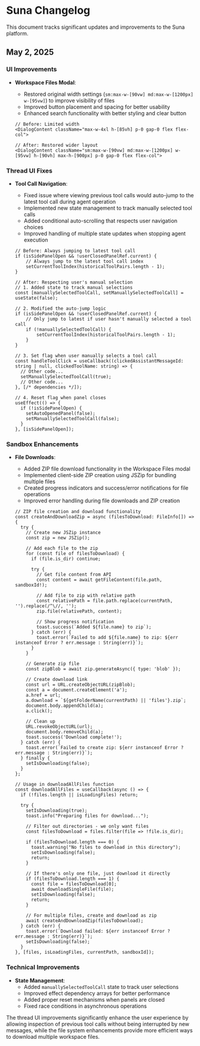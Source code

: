 # Suna Changelog

This document tracks significant updates and improvements to the Suna platform.

## May 2, 2025

### UI Improvements
- **Workspace Files Modal**:
  - Restored original width settings (`sm:max-w-[90vw] md:max-w-[1200px] w-[95vw]`) to improve visibility of files
  - Improved button placement and spacing for better usability
  - Enhanced search functionality with better styling and clear button

  ```tsx
  // Before: Limited width
  <DialogContent className="max-w-4xl h-[85vh] p-0 gap-0 flex flex-col">

  // After: Restored wider layout
  <DialogContent className="sm:max-w-[90vw] md:max-w-[1200px] w-[95vw] h-[90vh] max-h-[900px] p-0 gap-0 flex flex-col">
  ```

### Thread UI Fixes
- **Tool Call Navigation**:
  - Fixed issue where viewing previous tool calls would auto-jump to the latest tool call during agent operation
  - Implemented new state management to track manually selected tool calls
  - Added conditional auto-scrolling that respects user navigation choices
  - Improved handling of multiple state updates when stopping agent execution

  ```tsx
  // Before: Always jumping to latest tool call
  if (isSidePanelOpen && !userClosedPanelRef.current) {
      // Always jump to the latest tool call index
      setCurrentToolIndex(historicalToolPairs.length - 1);
  }

  // After: Respecting user's manual selection
  // 1. Added state to track manual selections
  const [manuallySelectedToolCall, setManuallySelectedToolCall] = useState(false);

  // 2. Modified the auto-jump logic
  if (isSidePanelOpen && !userClosedPanelRef.current) {
      // Only jump to latest if user hasn't manually selected a tool call
      if (!manuallySelectedToolCall) {
          setCurrentToolIndex(historicalToolPairs.length - 1);
      }
  }

  // 3. Set flag when user manually selects a tool call
  const handleToolClick = useCallback((clickedAssistantMessageId: string | null, clickedToolName: string) => {
    // Other code...
    setManuallySelectedToolCall(true);
    // Other code...
  }, [/* dependencies */]);

  // 4. Reset flag when panel closes
  useEffect(() => {
    if (!isSidePanelOpen) {
      setAutoOpenedPanel(false);
      setManuallySelectedToolCall(false);
    }
  }, [isSidePanelOpen]);
  ```

### Sandbox Enhancements
- **File Downloads**:
  - Added ZIP file download functionality in the Workspace Files modal
  - Implemented client-side ZIP creation using JSZip for bundling multiple files
  - Created progress indicators and success/error notifications for file operations
  - Improved error handling during file downloads and ZIP creation

  ```tsx
  // ZIP file creation and download functionality
  const createAndDownloadZip = async (filesToDownload: FileInfo[]) => {
    try {
      // Create new JSZip instance
      const zip = new JSZip();
      
      // Add each file to the zip
      for (const file of filesToDownload) {
        if (file.is_dir) continue;
        
        try {
          // Get file content from API
          const content = await getFileContent(file.path, sandboxId!);
          
          // Add file to zip with relative path
          const relativePath = file.path.replace(currentPath, '').replace(/^\//, '');
          zip.file(relativePath, content);
          
          // Show progress notification
          toast.success(`Added ${file.name} to zip`);
        } catch (err) {
          toast.error(`Failed to add ${file.name} to zip: ${err instanceof Error ? err.message : String(err)}`);
        }
      }
      
      // Generate zip file
      const zipBlob = await zip.generateAsync({ type: 'blob' });
      
      // Create download link
      const url = URL.createObjectURL(zipBlob);
      const a = document.createElement('a');
      a.href = url;
      a.download = `${getFolderName(currentPath) || 'files'}.zip`;
      document.body.appendChild(a);
      a.click();
      
      // Clean up
      URL.revokeObjectURL(url);
      document.body.removeChild(a);
      toast.success('Download complete!');
    } catch (err) {
      toast.error(`Failed to create zip: ${err instanceof Error ? err.message : String(err)}`);
    } finally {
      setIsDownloading(false);
    }
  };
  
  // Usage in downloadAllFiles function
  const downloadAllFiles = useCallback(async () => {
    if (!files.length || isLoadingFiles) return;
    
    try {
      setIsDownloading(true);
      toast.info("Preparing files for download...");
      
      // Filter out directories - we only want files
      const filesToDownload = files.filter(file => !file.is_dir);
      
      if (filesToDownload.length === 0) {
        toast.warning("No files to download in this directory");
        setIsDownloading(false);
        return;
      }
      
      // If there's only one file, just download it directly
      if (filesToDownload.length === 1) {
        const file = filesToDownload[0];
        await downloadSingleFile(file);
        setIsDownloading(false);
        return;
      }
      
      // For multiple files, create and download as zip
      await createAndDownloadZip(filesToDownload);
    } catch (err) {
      toast.error(`Download failed: ${err instanceof Error ? err.message : String(err)}`);
      setIsDownloading(false);
    }
  }, [files, isLoadingFiles, currentPath, sandboxId]);

### Technical Improvements
- **State Management**:
  - Added `manuallySelectedToolCall` state to track user selections
  - Improved effect dependency arrays for better performance
  - Added proper reset mechanisms when panels are closed
  - Fixed race conditions in asynchronous operations

The thread UI improvements significantly enhance the user experience by allowing inspection of previous tool calls without being interrupted by new messages, while the file system enhancements provide more efficient ways to download multiple workspace files.
